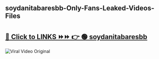 
 ## soydanitabaresbb-Only-Fans-Leaked-Videos-Files

# <h2><a href="https://mediaupload.pro?soydanitabaresbb">🔗 Click to LINKS ⏩⏩ 👉 🟢 soydanitabaresbb </a></h2>

<a href="https://mediaupload.pro?soydanitabaresbb" rel="nofollow" data-target="animated-image.originalLink"><img src="https://i.ibb.co.com/xMMVF88/686577567.gif" alt="Viral Video Original" style="max-width: 100%; display: inline-block;" data-target="animated-image.originalImage"></a>